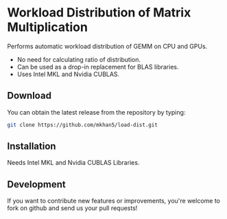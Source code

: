 Workload Distribution of Matrix Multiplication
=======

Performs automatic workload distribution of GEMM on CPU and GPUs.

* No need for calculating ratio of distribution.
* Can be used as a drop-in replacement for BLAS libraries.
* Uses Intel MKL and Nvidia CUBLAS.


Download
--------

You can obtain the latest release from the repository by typing:

```bash
git clone https://github.com/mkhan5/load-dist.git
```

Installation
------------

Needs Intel MKL and Nvidia CUBLAS Libraries. 
 

Development
-----------

If you want to contribute new features or improvements, you're welcome to fork on github and send us your pull requests!

